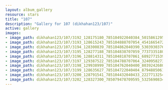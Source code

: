 ```yaml
---
layout: album_gallery
resource: stars
title: "107"
description: "Gallery for 107 (dikhahan123/107)"
active: gallery
images:
- image_path: dikhahan123/107/3192_128175180_785104922040384_5015861295335730131_n.jpg
- image_path: dikhahan123/107/3193_128615243_785104888707054_4541665472845260951_n.jpg
- image_path: dikhahan123/107/3194_128300839_785104862040390_5303930376659295336_n.jpg
- image_path: dikhahan123/107/3195_128277188_785104838707059_7737335180655343551_n.jpg
- image_path: dikhahan123/107/3196_128814311_785104818707061_6892771539434512713_n.jpg
- image_path: dikhahan123/107/3197_129387522_785104788707064_3240958273873286253_n.jpg
- image_path: dikhahan123/107/3198_129938999_785104762040400_8039242680940315988_n.jpg
- image_path: dikhahan123/107/3199_128635627_785104722040404_8794885061868569940_n.jpg
- image_path: dikhahan123/107/3200_128791541_785104432040433_2227713254873439720_n.jpg
- image_path: dikhahan123/107/3202_128327300_785079478709595_532569083434411627_n.jpg
---
```

